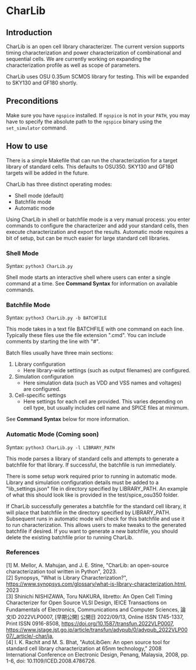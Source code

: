 # CharLib

## Introduction
CharLib is an open cell library characterizer. The current version supports timing characterization and power characterization of combinational and sequential cells. We are currently working on expanding the characterization profile as well as scope of parameters.

CharLib uses OSU 0.35um SCMOS library for testing. This will be expanded to SKY130 and GF180 shortly.

## Preconditions
Make sure you have `ngspice` installed. If `ngspice` is not in your `PATH`, you may have to specify the absolute path to the `ngspice` binary using the `set_simulator` command. 

## How to use
There is a simple Makefile that can run the characterization for a target library of standard cells. This defaults to OSU350. SKY130 and GF180 targets will be added in the future. 

CharLib has three distinct operating modes:

* Shell mode (default)
* Batchfile mode
* Automatic mode

Using CharLib in shell or batchfile mode is a very manual process: you enter commands to configure the characterizer and add your standard cells, then execute characterization and export the results. Automatic mode requires a bit of setup, but can be much easier for large standard cell libraries.


### Shell Mode
Syntax: `python3 CharLib.py`

Shell mode starts an interactive shell where users can enter a single command at a time. See **Command Syntax** for information on available commands.


### Batchfile Mode
Syntax: `python3 CharLib.py -b BATCHFILE`

This mode takes in a text file BATCHFILE with one command on each line. Typically these files use the file extension ".cmd". You can include comments by starting the line with "#". 

Batch files usually have three main sections: 

1. Library configuration
    - Here library-wide settings (such as output filenames) are configured. 
2. Simulation configuration
    - Here simulation data (such as VDD and VSS names and voltages) are configured.
3. Cell-specific settings
    - Here settings for each cell are provided. This varies depending on cell type, but usually includes cell name and SPICE files at minimum.

See **Command Syntax** below for more information.


### Automatic Mode (Coming soon)
Syntax: `python3 CharLib.py -l LIBRARY_PATH`

This mode parses a library of standard cells and attempts to generate a batchfile for that library. If successful, the batchfile is run immediately.

There is some setup work required prior to running in automatic mode. Library and simulation configuration details must be added to a "lib_settings.json" file in directory specified by LIBRARY_PATH. An example of what this should look like is provided in the test/spice_osu350 folder. 

If CharLib successfully generates a batchfile for the standard cell library, it will place that batchfile in the directory specified by LIBRARY_PATH. Subsequent runs in automatic mode will check for this batchfile and use it to run characterization. This allows users to make tweaks to the generated batchfile if desired. If you want to generate a new batchfile, you should delete the existing batchfile prior to running CharLib. 

### References
[1] M. Mellor, A. Mahujan, and J. E. Stine, "CharLib: an open-source characterization tool written in Python", 2023.<br>
[2] Synopsys, "What is Library Characterization?", https://www.synopsys.com/glossary/what-is-library-characterization.html, 2023 <br>
[3] Shinichi NISHIZAWA, Toru NAKURA, libretto: An Open Cell Timing Characterizer for Open Source VLSI Design, IEICE Transactions on Fundamentals of Electronics, Communications and Computer Sciences, 論文ID 2022VLP0007, [早期公開] 公開日 2022/09/13, Online ISSN 1745-1337, Print ISSN 0916-8508, https://doi.org/10.1587/transfun.2022VLP0007, https://www.jstage.jst.go.jp/article/transfun/advpub/0/advpub_2022VLP0007/_article/-char/ja, <br>
[4] I. K. Rachit and M. S. Bhat, "AutoLibGen: An open source tool for standard cell library characterization at 65nm technology," 2008 International Conference on Electronic Design, Penang, Malaysia, 2008, pp. 1-6, doi: 10.1109/ICED.2008.4786726. <br>


